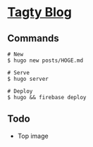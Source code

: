# [Tagty Blog](https://tagty-blog.firebaseapp.com)

## Commands

```
# New
$ hugo new posts/HOGE.md

# Serve
$ hugo server

# Deploy
$ hugo && firebase deploy
```

## Todo

- Top image
